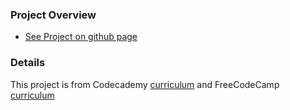 ### Project Overview

- [See Project on github page](https://herolenk.github.io/portfolio/)

### Details
This project is from
Codecademy [curriculum](https://www.codecademy.com/final_project/web) and
FreeCodeCamp [curriculum](https://www.freecodecamp.org/challenges/build-a-personal-portfolio-webpage)

